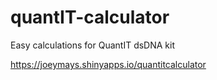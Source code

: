 # quantIT-calculator

Easy calculations for QuantIT dsDNA kit

https://joeymays.shinyapps.io/quantitcalculator
